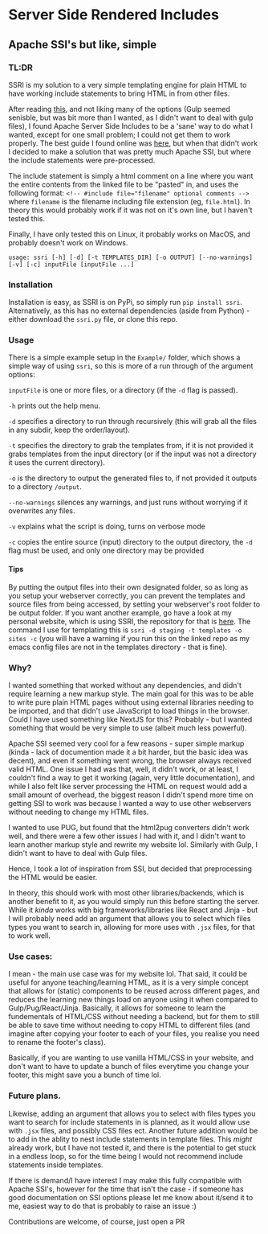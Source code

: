 # Server Side Rendered Includes
## Apache SSI's but like, simple

### TL:DR

SSRI is my solution to a very simple templating engine for plain HTML to have working include statements to bring HTML in from other files.

After reading [this](https://css-tricks.com/the-simplest-ways-to-handle-html-includes/), and not liking many of the options (Gulp seemed senisble, but was bit more than I wanted, as I didn't want to deal with gulp files), I found Apache Server Side Includes to be a 'sane' way to do what I wanted, except for one small problem; I could not get them to work properly. The best guide I found online was [here](https://joabj.com/Writing/Tech/Tuts/Apache/Apache-SSI.html), but when that didn't work I decided to make a solution that was pretty much Apache SSI, but where the include statements were pre-processed.

The include statement is simply a html comment on a line where you want the entire contents from the linked file to be "pasted" in, and uses the following format: `<!-- #include file="filename" optional comments -->` where `filename` is the filename including file extension (eg, `file.html`). In theory this would probably work if it was not on it's own line, but I haven't tested this.

Finally, I have only tested this on Linux, it probably works on MacOS, and probably doesn't work on Windows.

 ```help
 usage: ssri [-h] [-d] [-t TEMPLATES_DIR] [-o OUTPUT] [--no-warnings] [-v] [-c] inputFile [inputFile ...]
```

### Installation
Installation is easy, as SSRI is on PyPi, so simply run `pip install ssri`. Alternatively, as this has no external dependencies (aside from Python) - either download the `ssri.py` file, or clone this repo.


### Usage
There is a simple example setup in the `Example/` folder, which shows a simple way of using `ssri`, so this is more of a run through of the argument options:

`inputFile` is one or more files, or a directory (if the `-d` flag is passed).

`-h` prints out the help menu.

`-d` specifies a directory to run through recursively (this will grab all the files in any subdir, keep the order/layout).

`-t` specifies the directory to grab the templates from, if it is not provided it grabs templates from the input directory (or if the input was not a directory it uses the current directory).

`-o` is the directory to output the generated files to, if not provided it outputs to a directory `/output`.

`--no-warnings` silences any warnings, and just runs without worrying if it overwrites any files.

`-v` explains what the script is doing, turns on verbose mode

`-c` copies the entire source (input) directory to the output directory, the `-d` flag must be used, and only one directory may be provided 

#### Tips
By putting the output files into their own designated folder, so as long as you setup your webserver correctly, you can prevent the templates and source files from being accessed, by setting your webserver's root folder to be output folder.
If you want another example, go have a look at my personal website, which is using SSRI, the repository for that is [here](https://github.com/Sebagabones/mahoosivelygay). The command I use for templating this is `ssri -d staging -t templates -o sites -c` (you will have a warning if you run this on the linked repo as my emacs config files are not in the templates directory - that is fine).

### Why?
I wanted something that worked without any dependencies, and didn't require learning a new markup style. The main goal for this was to be able to write pure plain HTML pages without using external libraries needing to be imported, and that didn't use JavaScript to load things in the browser. Could I have used something like NextJS for this? Probably - but I wanted something that would be very simple to use (albeit much less powerful).

Apache SSI seemed very cool for a few reasons - super simple markup (kinda - lack of documention made it a bit harder, but the basic idea was decent), and even if something went wrong, the browser always received valid HTML. One issue I had was that, well, it didn't work, or at least, I couldn't find a way to get it working (again, very little documentation), and while I also felt like server processing the HTML on request would add a small amount of overhead, the biggest reason I didn't spend more time on getting SSI to work was because I wanted a way to use other webservers without needing to change my HTML files.

I wanted to use PUG, but found that the html2pug converters didn't work well, and there were a few other issues I had with it, and I didn't want to learn another markup style and rewrite my website lol. Similarly with Gulp, I didn't want to have to deal with Gulp files.

Hence, I took a lot of inspiration from SSI, but decided that preprocessing the HTML would be easier.

In theory, this should work with most other libraries/backends, which is another benefit to it, as you would simply run this before starting the server. While it *kinda* works with big frameworks/libraries like React and Jinja - but I will probably need add an argument that allows you to select which files types you want to search in, allowing for more uses with `.jsx` files, for that to work well.


### Use cases:
I mean - the main use case was for my website lol. That said, it could be useful for anyone teaching/learning HTML, as it is a very simple concept that allows for (static) components to be reused across different pages, and reduces the learning new things load on anyone using it when compared to Gulp/Pug/React/Jinja. Basically, it allows for someone to learn the fundementals of HTML/CSS without needing a backend, but for them to still be able to save time without needing to copy HTML to different files (and imagine after copying your footer to each of your files, you realise you need to rename the footer's class).

Basically, if you are wanting to use vanilla HTML/CSS in your website, and don't want to have to update a bunch of files everytime you change your footer, this might save you a bunch of time lol.

### Future plans.
Likewise, adding an argument that allows you to select with files types you want to search for include statements in is planned, as it would allow use with `.jsx` files, and possibly CSS files ect.
Another future addition would be to add in the ablity to nest include statements in template files. This *might* already work, but I have not tested it, and there is the potential to get stuck in a endless loop, so for the time being I would not recommend include statements inside templates. 
 

If there is demand/I have interest I may make this fully compatible with Apache SSI's, however for the time that isn't the case - if someone has good documentation on SSI options please let me know about it/send it to me, easiest way to do that is probably to raise an issue :)

Contributions are welcome, of course, just open a PR

